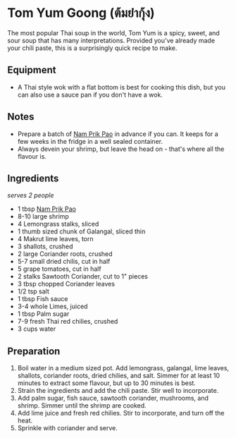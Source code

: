 # Tom Yum Goong (ต้มยำกุ้ง)

The most popular Thai soup in the world, Tom Yum is a spicy, sweet, and sour soup that has many interpretations. Provided you've already made your chili paste, this is a surprisingly quick recipe to make.

## Equipment

- A Thai style wok with a flat bottom is best for cooking this dish, but you can also use a sauce pan if you don't have a wok.

## Notes

- Prepare a batch of [Nam Prik Pao](https://github.com/MarcLapierre/recipes/blob/main/Thai/nam-prik-pao.md) in advance if you can. It keeps for a few weeks in the fridge in a well sealed container.
- Always devein your shrimp, but leave the head on - that's where all the flavour is. 

## Ingredients
_serves 2 people_

- 1 tbsp [Nam Prik Pao](https://github.com/MarcLapierre/recipes/blob/main/Thai/nam-prik-pao.md)
- 8-10 large shrimp
- 4 Lemongrass stalks, sliced
- 1 thumb sized chunk of Galangal, sliced thin
- 4 Makrut lime leaves, torn
- 3 shallots, crushed
- 2 large Coriander roots, crushed
- 5-7 small dried chilis, cut in half
- 5 grape tomatoes, cut in half
- 2 stalks Sawtooth Coriander, cut to 1" pieces
- 3 tbsp chopped Coriander leaves
- 1/2 tsp salt
- 1 tbsp Fish sauce
- 3-4 whole Limes, juiced
- 1 tbsp Palm sugar
- 7-9 fresh Thai red chilies, crushed
- 3 cups water

## Preparation

1. Boil water in a medium sized pot. Add lemongrass, galangal, lime leaves, shallots, coriander roots, dried chilies, and salt. Simmer for at least 10 minutes to extract some flavour, but up to 30 minutes is best.
2. Strain the ingredients and add the chili paste. Stir well to incorporate.
3. Add palm sugar, fish sauce, sawtooth coriander, mushrooms, and shrimp. Simmer until the shrimp are cooked.
4. Add lime juice and fresh red chilies. Stir to incorporate, and turn off the heat. 
5. Sprinkle with coriander and serve.
